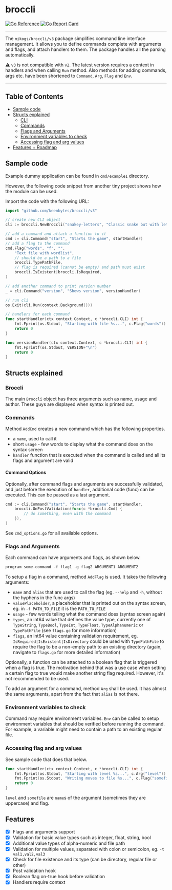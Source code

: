 # broccli

[![Go Reference](https://pkg.go.dev/badge/github.com/keenbytes/broccli/v3.svg)](https://pkg.go.dev/github.com/keenbytes/broccli/v3) [![Go Report Card](https://goreportcard.com/badge/github.com/keenbytes/broccli/v3)](https://goreportcard.com/report/github.com/keenbytes/broccli/v3)

----

The `mikogs/broccli/v3` package simplifies command line interface management. It allows you to define commands complete with arguments and flags, and attach handlers to them. The package handles all the parsing automatically.


:warning: `v3` is not compatible with `v2`. The latest version requires a context in handlers and when calling `Run` method. Also
methods for adding commands, args etc. have been shortened to `Command`, `Arg`, `Flag` and `Env`.

----

## Table of Contents

* [Sample code](#sample-code)
* [Structs explained](#structs-explained)
  * [CLI](#cli)
  * [Commands](#commands)
  * [Flags and Arguments](#flags-and-arguments)
  * [Environment variables to check](#environment-variables-to-check)
  * [Accessing flag and arg values](#accessing-flag-and-arg-values)
* [Features + Roadmap](#features)

## Sample code
Example dummy application can be found in `cmd/example1` directory.

However, the following code snippet from another tiny project shows how the module can be used.

Import the code with the following URL:
```go
import "github.com/keenbytes/broccli/v3"
```

```go
// create new CLI object
cli := broccli.NewBroccli("snakey-letters", "Classic snake but with letters and words!", "")

// add a command and attach a function to it
cmd := cli.Command("start", "Starts the game", startHandler)
// add a flag to the command
cmd.Flag("words", "f", "", 
    "Text file with wordlist", 
    // should be a path to a file
    broccli.TypePathFile,
    // flag is required (cannot be empty) and path must exist
    broccli.IsExistent|broccli.IsRequired,
)

// add another command to print version number
_ = cli.Command("version", "Shows version", versionHandler)

// run cli
os.Exit(cli.Run(context.Background()))

// handlers for each command
func startHandler(ctx context.Context, c *broccli.CLI) int {
	fmt.Fprint(os.Stdout, "Starting with file %s...", c.Flag("words"))
	return 0
}

func versionHandler(ctx context.Context, c *broccli.CLI) int {
    fmt.Fprintf(os.Stdout, VERSION+"\n")
    return 0
}
```

## Structs explained
### Broccli
The main `Broccli` object has three arguments such as name, usage and author. These guys are displayed when syntax is printed out.

### Commands
Method `AddCmd` creates a new command which has the following properties.

* a `name`, used to call it
* short `usage` - few words to display what the command does on the syntax screen
* `handler` function that is executed when the command is called and all its flags and argument are valid

#### Command Options
Optionally, after command flags and arguments are successfully validated, and just before the execution of `handler`, additional code (func) can be executed. This can be passed as a last argument.

```go
cmd := cli.Command("start", "Starts the game", startHandler, 
    broccli.OnPostValidation(func(c *broccli.Cmd) {
        // do something, even with the command
    }),
)
```

See `cmd_options.go` for all available options.

### Flags and Arguments
Each command can have arguments and flags, as shown below.

```txt
program some-command -f flag1 -g flag2 ARGUMENT1 ARGUMENT2
```

To setup a flag in a command, method `AddFlag` is used. It takes the following arguments:

* `name` and `alias` that are used to call the flag (eg. `--help` and `-h`, without the hyphens in the func args)
* `valuePlaceholder`, a placeholder that is printed out on the syntax screen, eg. in `-f PATH_TO_FILE` it is the `PATH_TO_FILE`
* `usage` - few words telling what the command does (syntax screen again)
* `types`, an int64 value that defines the value type, currently one of `TypeString`, `TypeBool`, `TypeInt`, `TypeFloat`, `TypeAlphanumeric` or `TypePathFile` (see `flags.go` for more information)
* `flags`, an int64 value containing validation requirement, eg. `IsRequired|IsExistent|IsDirectory` could be used with `TypePathFile` to require the flag to be a non-empty path to an existing directory (again, navigate to `flags.go` for more detailed information)

Optionally, a function can be attached to a boolean flag that is triggered when a flag is true. The motivation behind that was a use case when setting a certain flag to true would make another string flag required. However, it's not recommended to be used.

To add an argument for a command, method `Arg` shall be used. It has almost the same arguments, apart from the fact that `alias` is not there.

### Environment variables to check
Command may require environment variables. `Env` can be called to setup environment variables that should be verified before running the command. For example, a variable might need to contain a path to an existing regular file.

### Accessing flag and arg values
See sample code that does that below.

```go
func startHandler(ctx context.Context, c *broccli.CLI) int {
	fmt.Fprint(os.Stdout, "Starting with level %s...", c.Arg("level"))
    fmt.Fprint(os.Stdout, "Writing moves to file %s...", c.Flag("somefile"))
	return 0
}
```

`level` and `somefile` are `name`s of the argument (sometimes they are uppercase) and flag.

## Features
- [X] Flags and arguments support
- [X] Validation for basic value types such as integer, float, string, bool
- [X] Additional value types of alpha-numeric and file path
- [X] Validation for multiple values, separated with colon or semicolon, eg. `-t val1,val2,val3`
- [X] Check for file existence and its type (can be directory, regular file or other)
- [X] Post validation hook
- [X] Boolean flag on-true hook before validation
- [X] Handlers require context
